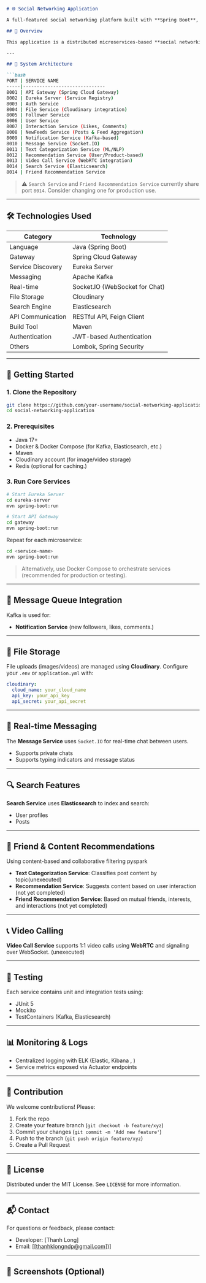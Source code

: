 ````markdown
# 🌐 Social Networking Application

A full-featured social networking platform built with **Spring Boot**, supporting real-time messaging, notifications, file uploads, video calls, and intelligent recommendations.

## 🚀 Overview

This application is a distributed microservices-based **social networking system** designed with scalability, modularity, and performance in mind. It integrates various technologies such as **Kafka**, **Elasticsearch**, **Socket.IO**, and **Cloudinary**, while leveraging **Spring Cloud Gateway** and **Eureka Server** for service discovery and routing.

---

## 🧩 System Architecture

```bash
PORT | SERVICE NAME
-----|------------------------------
8001 | API Gateway (Spring Cloud Gateway)
8002 | Eureka Server (Service Registry)
8003 | Auth Service
8004 | File Service (Cloudinary integration)
8005 | Follower Service
8006 | User Service
8007 | Interaction Service (Likes, Comments)
8008 | NewFeeds Service (Posts & Feed Aggregation)
8009 | Notification Service (Kafka-based)
8010 | Message Service (Socket.IO)
8011 | Text Categorization Service (ML/NLP)
8012 | Recommendation Service (User/Product-based)
8013 | Video Call Service (WebRTC integration)
8014 | Search Service (Elasticsearch)
8014 | Friend Recommendation Service
````

> ⚠️ `Search Service` and `Friend Recommendation Service` currently share port `8014`. Consider changing one for production use.

---

## 🛠️ Technologies Used

| Category          | Technology                     |
| ----------------- | ------------------------------ |
| Language          | Java (Spring Boot)             |
| Gateway           | Spring Cloud Gateway           |
| Service Discovery | Eureka Server                  |
| Messaging         | Apache Kafka                   |
| Real-time         | Socket.IO (WebSocket for Chat) |
| File Storage      | Cloudinary                     |
| Search Engine     | Elasticsearch                  |
| API Communication | RESTful API, Feign Client      |
| Build Tool        | Maven                          |
| Authentication    | JWT-based Authentication       |
| Others            | Lombok, Spring Security        |

---

## 🔧 Getting Started

### 1. Clone the Repository

```bash
git clone https://github.com/your-username/social-networking-application.git
cd social-networking-application
```

### 2. Prerequisites

* Java 17+
* Docker & Docker Compose (for Kafka, Elasticsearch, etc.)
* Maven
* Cloudinary account (for image/video storage)
* Redis (optional for caching.)

### 3. Run Core Services

```bash
# Start Eureka Server
cd eureka-server
mvn spring-boot:run

# Start API Gateway
cd gateway
mvn spring-boot:run
```

Repeat for each microservice:

```bash
cd <service-name>
mvn spring-boot:run
```

> Alternatively, use Docker Compose to orchestrate services (recommended for production or testing).

---

## 🔄 Message Queue Integration

Kafka is used for:

* **Notification Service** (new followers, likes, comments.)

---

## 📁 File Storage

File uploads (images/videos) are managed using **Cloudinary**. Configure your `.env` or `application.yml` with:

```yaml
cloudinary:
  cloud_name: your_cloud_name
  api_key: your_api_key
  api_secret: your_api_secret
```

---

## 📡 Real-time Messaging

The **Message Service** uses `Socket.IO` for real-time chat between users.

* Supports private chats
* Supports typing indicators and message status

---

## 🔍 Search Features

**Search Service** uses **Elasticsearch** to index and search:

* User profiles
* Posts

---

## 🧠 Friend & Content Recommendations
Using content-based and collaborative filtering pyspark
* **Text Categorization Service**: Classifies post content by topic(unexecuted) 
* **Recommendation Service**: Suggests content based on user interaction (not yet completed)
* **Friend Recommendation Service**: Based on mutual friends, interests, and interactions (not yet completed)

---

## 📞 Video Calling

**Video Call Service** supports 1:1 video calls using **WebRTC** and signaling over WebSocket. (unexecuted) 

---

## 🧪 Testing

Each service contains unit and integration tests using:

* JUnit 5
* Mockito
* TestContainers (Kafka, Elasticsearch)

---

## 📊 Monitoring & Logs

* Centralized logging with ELK (Elastic, Kibana , )
* Service metrics exposed via Actuator endpoints

---

## 📌 Contribution

We welcome contributions! Please:

1. Fork the repo
2. Create your feature branch (`git checkout -b feature/xyz`)
3. Commit your changes (`git commit -m 'Add new feature'`)
4. Push to the branch (`git push origin feature/xyz`)
5. Create a Pull Request

---

## 📃 License

Distributed under the MIT License. See `LICENSE` for more information.

---

## 📬 Contact

For questions or feedback, please contact:

* Developer: \[Thanh Long]
* Email: \[[thanhklongndp@gmail.com])]

---

## 📸 Screenshots (Optional)

